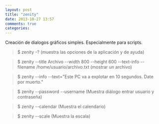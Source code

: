 ```yaml
---
layout: post
title: "zenity"
date: 2013-10-27 13:57
comments: true
categories: 
---
```

Creación de dialogos gráficos simples. Especialmente para scripts.

>$ zenity -?   (muestra las opciones de la aplicación y de ayuda)

>$ zenity --title Archivo --width 800 --height 600 --text-info --filename /home/usuario/archivo.txt (mostrar un archivo)

>$ zenity --info --text="Este PC va a explotar en 10 segundos. Date por muerto."

>$ zenity --password --username (Muestra diálogo entrar usuario y contraseña)

>$ zenity --calendar (Muestra el calendario) 

>$ zenity --scale (Muestra la escala)

